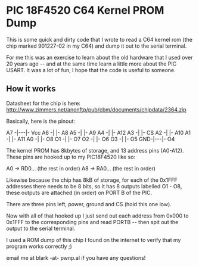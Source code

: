PIC 18F4520 C64 Kernel PROM Dump
================================

This is some quick and dirty code that I wrote to read a C64 kernel rom (the chip marked 901227-02 in my C64) and dump it out to the serial terminal.

For me this was an exercise to learn about the old hardware that I used over 20 years ago -- and at the same time learn a little more about the PIC USART. It was a lot of fun, I hope that the code is useful to someone.

How it works
------------

Datasheet for the chip is here: http://www.zimmers.net/anonftp/pub/cbm/documents/chipdata/2364.zip

Basically, here is the pinout:

A7 -|---|- Vcc
A6 -|	|- A8
A5 -|	|- A9
A4 -|	|- A12
A3 -|	|- CS
A2 -|	|- A10
A1 -|	|- A11
A0 -|	|- O8
O1 -|	|- O7
O2 -|	|- O6
O3 -|	|- O5
GND-|---|- O4


The kernel PROM has 8kbytes of storage, and 13 address pins (A0-A12). These pins are hooked up to my PIC18F4520 like so:

A0 -> RD0... (the rest in order)
A8 -> RA0... (the rest in order)

Likewise because the chip has 8kB of storage, for each of the 0x1FFF addresses there needs to be 8 bits, so it has 8 outputs labelled O1 - O8, these outputs are attached (in order) on PORT B of the PIC.

There are three pins left, power, ground and CS (hold this one low). 

Now with all of that hooked up I just send out each address from 0x000 to 0x1FFF to the corresponding pins and read PORTB -- then spit out the output to the serial terminal. 

I used a ROM dump of this chip I found on the internet to verify that my program works correctly ;)

email me at blark -at- pwnp.al if you have any questions! 

